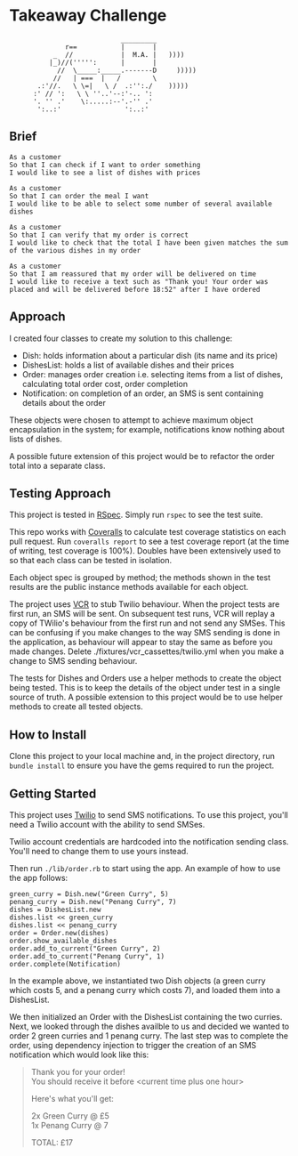 Takeaway Challenge
==================
```
                            _________
              r==           |       |
           _  //            |  M.A. |   ))))
          |_)//(''''':      |       |
            //  \_____:_____.-------D     )))))
           //   | ===  |   /        \
       .:'//.   \ \=|   \ /  .:'':./    )))))
      :' // ':   \ \ ''..'--:'-.. ':
      '. '' .'    \:.....:--'.-'' .'
       ':..:'                ':..:'

 ```

Brief
-------
```
As a customer
So that I can check if I want to order something
I would like to see a list of dishes with prices

As a customer
So that I can order the meal I want
I would like to be able to select some number of several available dishes

As a customer
So that I can verify that my order is correct
I would like to check that the total I have been given matches the sum of the various dishes in my order

As a customer
So that I am reassured that my order will be delivered on time
I would like to receive a text such as "Thank you! Your order was placed and will be delivered before 18:52" after I have ordered
```

Approach
-------

I created four classes to create my solution to this challenge:

* Dish: holds information about a particular dish (its name and its price)
* DishesList: holds a list of available dishes and their prices
* Order: manages order creation i.e. selecting items from a list of dishes, calculating total order cost, order completion
* Notification: on completion of an order, an SMS is sent containing details about the order

These objects were chosen to attempt to achieve maximum object encapsulation in the system; for example, notifications know nothing about lists of dishes.

A possible future extension of this project would be to refactor the order total into a separate class.

Testing Approach
-----
This project is tested in [RSpec](http://rspec.info/). Simply run `rspec` to see the test suite.

This repo works with [Coveralls](https://coveralls.io/) to calculate test coverage statistics on each pull request. Run `coveralls report` to see a test coverage report (at the time of writing, test coverage is 100%). Doubles have been extensively used to so that each class can be tested in isolation.

Each object spec is grouped by method; the methods shown in the test results are the public instance methods available for each object.

The project uses [VCR](https://github.com/vcr/vcr) to stub Twilio behaviour. When the project tests are first run, an SMS will be sent. On subsequent test runs, VCR will replay a copy of TWilio's behaviour from the first run and not send any SMSes. This can be confusing if you make changes to the way SMS sending is done in the application, as behaviour will appear to stay the same as before you made changes. Delete ./fixtures/vcr_cassettes/twilio.yml when you make a change to SMS sending behaviour.

The tests for Dishes and Orders use a helper methods to create the object being tested. This is to keep the details of the object under test in a single source of truth. A possible extension to this project would be to use helper methods to create all tested objects.

How to Install
-----
Clone this project to your local machine and, in the project directory, run `bundle install` to ensure you have the gems required to run the project.

Getting Started
-----
This project uses [Twilio](https://www.twilio.com/) to send SMS notifications. To use this project, you'll need a Twilio account with the ability to send SMSes.

Twilio account credentials are hardcoded into the notification sending class. You'll need to change them to use yours instead.

Then run `./lib/order.rb` to start using the app. An example of how to use the app follows:

```
green_curry = Dish.new("Green Curry", 5)
penang_curry = Dish.new("Penang Curry", 7)
dishes = DishesList.new
dishes.list << green_curry
dishes.list << penang_curry
order = Order.new(dishes)
order.show_available_dishes
order.add_to_current("Green Curry", 2)
order.add_to_current("Penang Curry", 1)
order.complete(Notification)
```

In the example above, we instantiated two Dish objects (a green curry which costs 5, and a penang curry which costs 7), and loaded them into a DishesList.

We then initialized an Order with the DishesList containing the two curries. Next, we looked through the dishes availble to us and decided we wanted to order 2 green curries and 1 penang curry. The last step was to complete the order, using dependency injection to trigger the creation of an SMS notification which would look like this:

> Thank you for your order!  
> You should receive it before &lt;current time plus one hour&gt;  
>  
> Here's what you'll get:  
>  
> 2x Green Curry @ £5  
> 1x Penang Curry @ 7  
>    
> TOTAL: £17
